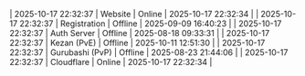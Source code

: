 | 2025-10-17 22:32:37 | Website | Online | 2025-10-17 22:32:34 |
| 2025-10-17 22:32:37 | Registration | Offline | 2025-09-09 16:40:23 |
| 2025-10-17 22:32:37 | Auth Server | Offline | 2025-08-18 09:33:31 |
| 2025-10-17 22:32:37 | Kezan (PvE) | Offline | 2025-10-11 12:51:30 |
| 2025-10-17 22:32:37 | Gurubashi (PvP) | Offline | 2025-08-23 21:44:06 |
| 2025-10-17 22:32:37 | Cloudflare | Online | 2025-10-17 22:32:34 |
